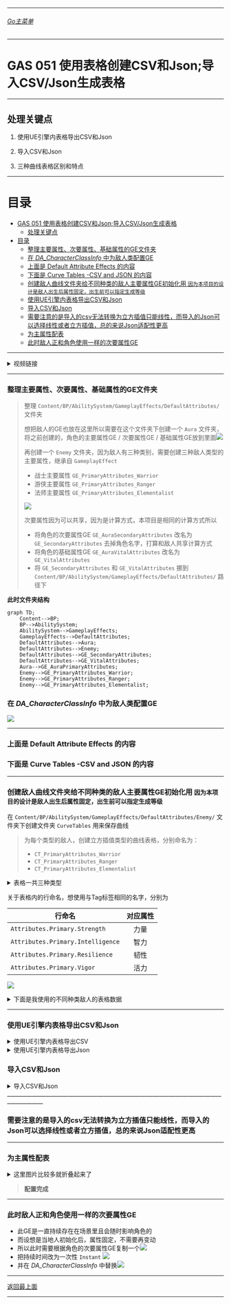 ___________________________________________________________________________________________
###### [Go主菜单](../MainMenu.md)
___________________________________________________________________________________________

# GAS 051 使用表格创建CSV和Json;导入CSV/Json生成表格

___________________________________________________________________________________________

## 处理关键点

1. 使用UE引擎内表格导出CSV和Json

2. 导入CSV和Json

3. 三种曲线表格区别和特点


___________________________________________________________________________________________

# 目录


- [GAS 051 使用表格创建CSV和Json;导入CSV/Json生成表格](#gas-051-使用表格创建csv和json导入csvjson生成表格)
  - [处理关键点](#处理关键点)
- [目录](#目录)
    - [整理主要属性、次要属性、基础属性的GE文件夹](#整理主要属性次要属性基础属性的ge文件夹)
    - [在 *DA\_CharacterClassInfo* 中为敌人类配置GE](#在-da_characterclassinfo-中为敌人类配置ge)
    - [上面是 Default Attribute Effects 的内容](#上面是-default-attribute-effects-的内容)
    - [下面是 Curve Tables -CSV and JSON 的内容](#下面是-curve-tables--csv-and-json-的内容)
    - [创建敌人曲线文件夹给不同种类的敌人主要属性GE初始化用 `因为本项目的设计是敌人出生后属性固定，出生前可以指定生成等级`](#创建敌人曲线文件夹给不同种类的敌人主要属性ge初始化用-因为本项目的设计是敌人出生后属性固定出生前可以指定生成等级)
    - [使用UE引擎内表格导出CSV和Json](#使用ue引擎内表格导出csv和json)
    - [导入CSV和Json](#导入csv和json)
    - [需要注意的是导入的csv无法转换为立方插值只能线性，而导入的Json可以选择线性或者立方插值，总的来说Json适配性更高](#需要注意的是导入的csv无法转换为立方插值只能线性而导入的json可以选择线性或者立方插值总的来说json适配性更高)
    - [为主属性配表](#为主属性配表)
    - [此时敌人正和角色使用一样的次要属性GE](#此时敌人正和角色使用一样的次要属性ge)



___________________________________________________________________________________________

<details>
<summary>视频链接</summary>
[Default Attribute Effects](https://www.bilibili.com/video/BV1JD421E7yC?p=127&vd_source=9e1e64122d802b4f7ab37bd325a89e6c)
[Curve Tables -CSV and JSON](https://www.bilibili.com/video/BV1JD421E7yC?p=128&vd_source=9e1e64122d802b4f7ab37bd325a89e6c)


</details>

___________________________________________________________________________________________

### 整理主要属性、次要属性、基础属性的GE文件夹

> 整理 `Content/BP/AbilitySystem/GameplayEffects/DefaultAttributes/` 文件夹
>
> 想把敌人的GE也放在这里所以需要在这个文件夹下创建一个 `Aura` 文件夹，将之前创建的，角色的主要属性GE / 次要属性GE / 基础属性GE放到里面![](./Image/GAS_051/1.png)
>
> 再创建一个 `Enemy` 文件夹，因为敌人有三种类别，需要创建三种敌人类型的主要属性，继承自 `GameplayEffect` 
>
> - 战士主要属性 `GE_PrimaryAttributes_Warrior` 
> - 游侠主要属性 `GE_PrimaryAttributes_Ranger` 
> - 法师主要属性 `GE_PrimaryAttributes_Elementalist` 
>
> ![](./Image/GAS_051/2.png)
>
> 次要属性因为可以共享，因为是计算方式，本项目是相同的计算方式所以
>
> - 将角色的次要属性GE `GE_AuraSecondaryAttributes` 改名为 `GE_SecondaryAttributes` 去掉角色名字，打算和敌人共享计算方式
> - 将角色的基础属性GE `GE_AuraVitalAttributes` 改名为 `GE_VitalAttributes` 
> - 将 `GE_SecondaryAttributes` 和 `GE_VitalAttributes` 挪到 `Content/BP/AbilitySystem/GameplayEffects/DefaultAttributes/` 路径下
>

**此时文件夹结构**

```mermaid
graph TD;
    Content-->BP;
    BP-->AbilitySystem;
    AbilitySystem-->GameplayEffects;
    GameplayEffects-->DefaultAttributes;
    DefaultAttributes-->Aura;
    DefaultAttributes-->Enemy;
    DefaultAttributes-->GE_SecondaryAttributes;
    DefaultAttributes-->GE_VitalAttributes;
    Aura-->GE_AuraPrimaryAttributes;
    Enemy-->GE_PrimaryAttributes_Warrior;
    Enemy-->GE_PrimaryAttributes_Ranger;
    Enemy-->GE_PrimaryAttributes_Elementalist;
```

### 在 *DA_CharacterClassInfo* 中为敌人类配置GE

![](./Image/GAS_051/3.png)

___________________________________________________________________________________________

### 上面是 Default Attribute Effects 的内容
### 下面是 Curve Tables -CSV and JSON 的内容

___________________________________________________________________________________________

### 创建敌人曲线文件夹给不同种类的敌人主要属性GE初始化用 `因为本项目的设计是敌人出生后属性固定，出生前可以指定生成等级` 

在 `Content/BP/AbilitySystem/GameplayEffects/DefaultAttributes/Enemy/` 文件夹下创建文件夹 `CurveTables` 用来保存曲线

> 为每个类型的敌人，创建立方插值类型的曲线表格，分别命名为：
>
> -  `CT_PrimaryAttributes_Warrior` 
> -  `CT_PrimaryAttributes_Ranger` 
> -  `CT_PrimaryAttributes_Elementalist` 

<details>
<summary>表格一共三种类型</summary>
> `右键`->`其他`->`曲线表格`
>
> | 表格类型 | 中文     | 特点                             |
> | -------- | -------- | -------------------------------- |
> | Linear   | 线性     | 点与点之间直线连接，无法插值     |
> | Constant | 常数     | -                                |
> | Cubic    | 立方插值 | 点与点之间可直线可插值，可调曲率 |
>
> ![](./Image/GAS_051/4.png)
>
> ![](./Image/GAS_051/6.png)

</details>

关于表格内的行命名，想使用与Tag标签相同的名字，分别为

| 行命名   | 对应属性 |
| -------- | :----: |
|`Attributes.Primary.Strength`|力量|
|`Attributes.Primary.Intelligence`|智力|
|`Attributes.Primary.Resilience`|韧性|
|`Attributes.Primary.Vigor`|活力|

![](./Image/GAS_051/5.png)




<details>
<summary>下面是我使用的不同种类敌人的表格数据</summary>


> - Elementalist
>
> | 行命名 |             对应属性              | 1级  | 40级 |
> | ------ | :-------------------------------: | ---- | ---- |
> | 力量   |   `Attributes.Primary.Strength`   | 5    | 25   |
> | 智力   | `Attributes.Primary.Intelligence` | 15   | 40   |
> | 韧性   |  `Attributes.Primary.Resilience`  | 11   | 20   |
> | 活力   |    `Attributes.Primary.Vigor`     | 5    | 14   |
>
> - Ranger
>
> | 行命名 |             对应属性              | 1级  | 40级 |
> | ------ | :-------------------------------: | ---- | ---- |
> | 力量   |   `Attributes.Primary.Strength`   | 6    | 34   |
> | 智力   | `Attributes.Primary.Intelligence` | 12   | 32   |
> | 韧性   |  `Attributes.Primary.Resilience`  | 13   | 33   |
> | 活力   |    `Attributes.Primary.Vigor`     | 11   | 35   |
>
> - Warrior
>
> | 行命名 |             对应属性              | 1级  | 40级 |
> | ------ | :-------------------------------: | ---- | ---- |
> | 力量   |   `Attributes.Primary.Strength`   | 15   | 42   |
> | 智力   | `Attributes.Primary.Intelligence` | 5    | 13   |
> | 韧性   |  `Attributes.Primary.Resilience`  | 15   | 31   |
> | 活力   |    `Attributes.Primary.Vigor`     | 11   | 29   |

</details>

___________________________________________________________________________________________

### 使用UE引擎内表格导出CSV和Json

<details>
<summary>使用UE引擎内表格导出CSV</summary>
> - 右键选择表格->导出为CSV
>
> ![](./Image/GAS_051/7.png)
> ![](./Image/GAS_051/8.png)csv可用表格打开编辑，或记事本![](./Image/GAS_051/9.png)
>
> 可以在这里重新导入，但是无法撤销!!!慎重!!!![](./Image/GAS_051/10.png)

</details>


<details>
<summary>使用UE引擎内表格导出Json</summary>


> - 右键选择表格->导出为Json![](./Image/GAS_051/11.png)
>
> ![](./Image/GAS_051/7.png)

</details>

### 导入CSV和Json


<details>
<summary>导入CSV和Json</summary>

> ![](./Image/GAS_051/12.png)


</details>
___________________________________________________________________________________________

### 需要注意的是导入的csv无法转换为立方插值只能线性，而导入的Json可以选择线性或者立方插值，总的来说Json适配性更高

___________________________________________________________________________________________

### 为主属性配表

<details>
<summary>这里图片比较多就折叠起来了</summary>

> ![](./Image/GAS_051/13.png)
>
> ![](./Image/GAS_051/14.png)
>
> ![](./Image/GAS_051/15.png)

</details>

> **配置完成**

___________________________________________________________________________________________

### 此时敌人正和角色使用一样的次要属性GE
- 此GE是一直持续存在在场景里且会随时影响角色的
- 而设想是当地人初始化后，属性固定，不需要再变动
- 所以此时需要根据角色的次要属性GE复制一个![](./Image/GAS_051/16.png)
- 把持续时间改为一次性 `Instant` ![](./Image/GAS_051/17.png)
- 并在 *DA_CharacterClassInfo* 中替换![](./Image/GAS_051/18.png)


___________________________________________________________________________________________

[返回最上面](#Go主菜单)

___________________________________________________________________________________________